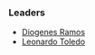 ### Leaders
* [Diogenes Ramos](mailto:diogenes.ramos@owasp.org)
* [Leonardo Toledo](mailto:leonardo.toledo@owasp.org)
